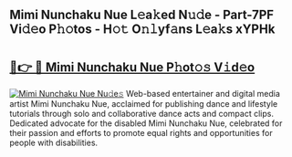 ## Mimi Nunchaku Nue L𝚎a𝚔ed N𝚞𝚍e - Part-7PF Vi𝚍𝚎o P𝚑𝚘tos - H𝚘𝚝 O𝚗𝚕yf𝚊ns L𝚎a𝚔s xYPHk

# <h2><a href="http://kfalg2c.oniu.top/?m=Mimi+Nunchaku+Nue">🔗👉 🔴 Mimi Nunchaku Nue P𝚑ot𝚘𝚜 V𝚒d𝚎o</a></h2>

[![Mimi Nunchaku Nue Nu𝚍e𝚜](https://i.imgur.com/0qMVB7G.gif)](http://kfalg2c.oniu.top/?m=Mimi+Nunchaku+Nue)
Web-based entertainer and digital media artist Mimi Nunchaku Nue, acclaimed for publishing dance and lifestyle tutorials through solo and collaborative dance acts and compact clips. Dedicated advocate for the disabled Mimi Nunchaku Nue, celebrated for their passion and efforts to promote equal rights and opportunities for people with disabilities.  
